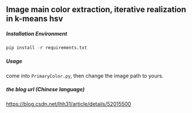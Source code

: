 ## Image main color extraction, iterative realization in k-means hsv
##### Installation Environment
```python
pip install -r requirements.txt
```
##### Usage

come into `PrimaryColor.py`, then change the image path to yours.

##### the blog url (Chinese language)

https://blog.csdn.net/lhh31/article/details/52015500
